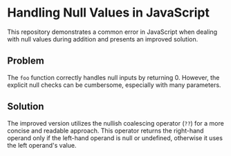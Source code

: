 # Handling Null Values in JavaScript

This repository demonstrates a common error in JavaScript when dealing with null values during addition and presents an improved solution.

## Problem
The `foo` function correctly handles null inputs by returning 0. However, the explicit null checks can be cumbersome, especially with many parameters.

## Solution
The improved version utilizes the nullish coalescing operator (`??`) for a more concise and readable approach.  This operator returns the right-hand operand only if the left-hand operand is null or undefined, otherwise it uses the left operand's value.